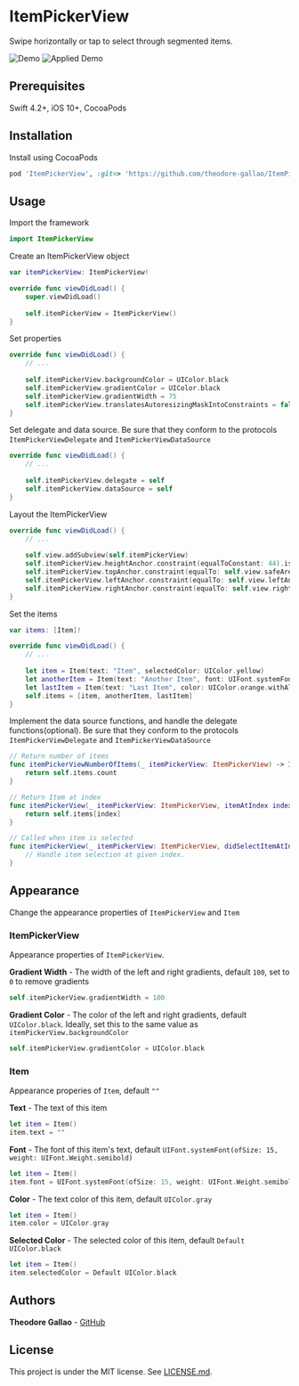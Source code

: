 # ItemPickerView
Swipe horizontally or tap to select through segmented items. 

![Demo](https://github.com/theodore-gallao/ItemPickerView/blob/master/Demos/ItemPickerView_Demo.gif)
![Applied Demo](https://github.com/theodore-gallao/ItemPickerView/blob/master/Demos/ItemPickerView_Applied_Demo.gif)

## Prerequisites
Swift 4.2+, iOS 10+, CocoaPods

## Installation
Install using CocoaPods
``` ruby
pod 'ItemPickerView', :git=> 'https://github.com/theodore-gallao/ItemPickerView.git'
```

## Usage
Import the framework
``` swift
import ItemPickerView
```

Create an ItemPickerView object
``` swift
var itemPickerView: ItemPickerView!

override func viewDidLoad() {
    super.viewDidLoad()
    
    self.itemPickerView = ItemPickerView()
}
```

Set properties
``` swift
override func viewDidLoad() {
    // ...
    
    self.itemPickerView.backgroundColor = UIColor.black
    self.itemPickerView.gradientColor = UIColor.black
    self.itemPickerView.gradientWidth = 75
    self.itemPickerView.translatesAutoresizingMaskIntoConstraints = false
}
```

Set delegate and data source. Be sure that they conform to the protocols `ItemPickerViewDelegate` and `ItemPickerViewDataSource`
``` swift 
override func viewDidLoad() {
    // ...
    
    self.itemPickerView.delegate = self
    self.itemPickerView.dataSource = self
} 
```

Layout the ItemPickerView
``` swift
override func viewDidLoad() {
    // ...
    
    self.view.addSubview(self.itemPickerView)
    self.itemPickerView.heightAnchor.constraint(equalToConstant: 44).isActive = true
    self.itemPickerView.topAnchor.constraint(equalTo: self.view.safeAreaLayoutGuide.topAnchor, constant: 0).isActive = true
    self.itemPickerView.leftAnchor.constraint(equalTo: self.view.leftAnchor, constant: 0).isActive = true
    self.itemPickerView.rightAnchor.constraint(equalTo: self.view.rightAnchor, constant: 0).isActive = true
} 
```
Set the items
``` swift
var items: [Item]!

override func viewDidLoad() {
    // ...
    
    let item = Item(text: "Item", selectedColor: UIColor.yellow)
    let anotherItem = Item(text: "Another Item", font: UIFont.systemFont(ofSize: 14, weight: UIFont.Weight.bold), color: UIColor.cyan.withAlphaComponent(0.7), selectedColor: UIColor.cyan)
    let lastItem = Item(text: "Last Item", color: UIColor.orange.withAlphaComponent(0.7), selectedColor: UIColor.orange)
    self.items = [item, anotherItem, lastItem]
} 
```

Implement the data source functions, and handle the delegate functions(optional). Be sure that they conform to the protocols `ItemPickerViewDelegate` and `ItemPickerViewDataSource`
``` swift
// Return number of items
func itemPickerViewNumberOfItems(_ itemPickerView: ItemPickerView) -> Int {
    return self.items.count
}

// Return Item at index
func itemPickerView(_ itemPickerView: ItemPickerView, itemAtIndex index: Int) -> Item {
    return self.items[index]
}

// Called when item is selected
func itemPickerView(_ itemPickerView: ItemPickerView, didSelectItemAtIndex index: Int) {
    // Handle item selection at given index.
}
```

## Appearance
Change the appearance properties of `ItemPickerView` and `Item`

### ItemPickerView
Appearance properties of `ItemPickerView`.

**Gradient Width** - The width of the left and right gradients, default `100`, set to `0` to remove gradients
``` swift
self.itemPickerView.gradientWidth = 100
```

**Gradient Color** - The color of the left and right gradients, default `UIColor.black`. Ideally, set this to the same value as `itemPickerView.backgroundColor`
``` swift
self.itemPickerView.gradientColor = UIColor.black
```

### Item
Appearance properies of `Item`, default `""`

**Text** - The text of this item
``` swift
let item = Item()
item.text = ""
```

**Font** - The font of this item's text, default `UIFont.systemFont(ofSize: 15, weight: UIFont.Weight.semibold)`
``` swift
let item = Item()
item.font = UIFont.systemFont(ofSize: 15, weight: UIFont.Weight.semibold)
```
**Color** - The text color of this item, default `UIColor.gray`
``` swift
let item = Item()
item.color = UIColor.gray
```
**Selected Color** - The selected color of this item, default `Default UIColor.black`
``` swift
let item = Item()
item.selectedColor = Default UIColor.black
```

## Authors
**Theodore Gallao** - [GitHub](https://github.com/theodore-gallao)

## License
This project is under the MIT license. See [LICENSE.md](https://github.com/theodore-gallao/ItemPickerView/blob/master/LICENSE).
